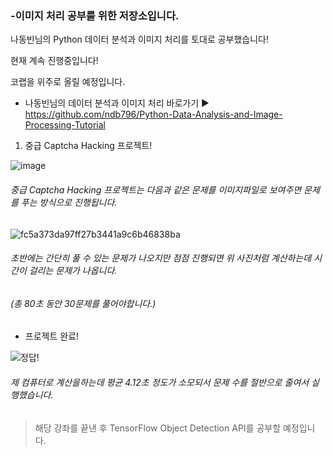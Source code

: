 ### -이미지 처리 공부를 위한 저장소입니다.

나동빈님의 Python 데이터 분석과 이미지 처리를 토대로 공부했습니다!

현재 계속 진행중입니다!

코랩을 위주로 올릴 예정입니다.


- 나동빈님의 데이터 분석과 이미지 처리 바로가기 ▶ https://github.com/ndb796/Python-Data-Analysis-and-Image-Processing-Tutorial


1. 중급 Captcha Hacking 프로젝트!



![image](https://user-images.githubusercontent.com/68139415/117544657-6ce00580-b05d-11eb-936a-97b91c30fc27.png)
 
 
###### 중급 Captcha Hacking 프로젝트는 다음과 같은 문제를 이미지파일로 보여주면 문제를 푸는 방식으로 진행됩니다.

 

  ![fc5a373da97ff27b3441a9c6b46838ba](https://user-images.githubusercontent.com/68139415/117544181-2689a700-b05b-11eb-8c40-22adc2d0b008.png)


###### 초반에는 간단히 풀 수 있는 문제가 나오지만 점점 진행되면 위 사진처럼 계산하는데 시간이 걸리는 문제가 나옵니다.

###### (총 80초 동안 30문제를 풀어야합니다.)


- 프로젝트 완료!

 ![정답!](https://user-images.githubusercontent.com/68139415/117444255-2b276000-af74-11eb-8cc8-e393ee749d31.PNG)

###### 제 컴퓨터로 계산을하는데 평균 4.12초 정도가 소모되서 문제 수를 절반으로 줄여서 실행했습니다.



> 해당 강좌를 끝낸 후 TensorFlow Object Detection API를 공부할 예정입니다.
